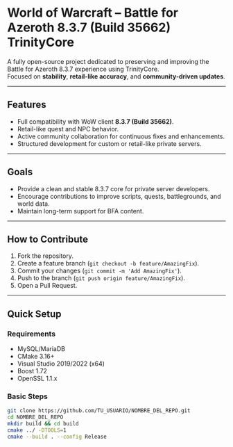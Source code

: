 # World of Warcraft – Battle for Azeroth 8.3.7 (Build 35662) TrinityCore

A fully open-source project dedicated to preserving and improving the Battle for Azeroth 8.3.7 experience using TrinityCore.  
Focused on **stability**, **retail-like accuracy**, and **community-driven updates**.

---

## Features
- Full compatibility with WoW client **8.3.7 (Build 35662)**.
- Retail-like quest and NPC behavior.
- Active community collaboration for continuous fixes and enhancements.
- Structured development for custom or retail-like private servers.

---

## Goals
- Provide a clean and stable 8.3.7 core for private server developers.
- Encourage contributions to improve scripts, quests, battlegrounds, and world data.
- Maintain long-term support for BFA content.

---

## How to Contribute
1. Fork the repository.
2. Create a feature branch (`git checkout -b feature/AmazingFix`).
3. Commit your changes (`git commit -m 'Add AmazingFix'`).
4. Push to the branch (`git push origin feature/AmazingFix`).
5. Open a Pull Request.

---

## Quick Setup

### Requirements
- MySQL/MariaDB
- CMake 3.16+
- Visual Studio 2019/2022 (x64)
- Boost 1.72
- OpenSSL 1.1.x

### Basic Steps
```bash
git clone https://github.com/TU_USUARIO/NOMBRE_DEL_REPO.git
cd NOMBRE_DEL_REPO
mkdir build && cd build
cmake ../ -DTOOLS=1
cmake --build . --config Release
